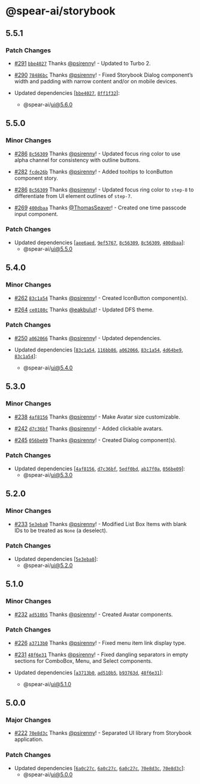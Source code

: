 # @spear-ai/storybook

## 5.5.1

### Patch Changes

- [#291](https://github.com/spear-ai/ui/pull/291) [`bbe4027`](https://github.com/spear-ai/ui/commit/bbe402704b07786fb760765af264503513583604) Thanks [@psirenny](https://github.com/psirenny)! - Updated to Turbo 2.

- [#290](https://github.com/spear-ai/ui/pull/290) [`78486bc`](https://github.com/spear-ai/ui/commit/78486bc297db04fe5b04894c4d75a29b385254fe) Thanks [@psirenny](https://github.com/psirenny)! - Fixed Storybook Dialog component’s width and padding with narrow content and/or on mobile devices.

- Updated dependencies [[`bbe4027`](https://github.com/spear-ai/ui/commit/bbe402704b07786fb760765af264503513583604), [`8ff1f32`](https://github.com/spear-ai/ui/commit/8ff1f32007350da03ee79884aeb049d38ddace94)]:
  - @spear-ai/ui@5.6.0

## 5.5.0

### Minor Changes

- [#286](https://github.com/spear-ai/ui/pull/286) [`8c56309`](https://github.com/spear-ai/ui/commit/8c5630985e2d4665aef564b793b2964762621859) Thanks [@psirenny](https://github.com/psirenny)! - Updated focus ring color to use alpha channel for consistency with outline buttons.

- [#282](https://github.com/spear-ai/ui/pull/282) [`fcde26b`](https://github.com/spear-ai/ui/commit/fcde26ba440aaf980a582fe756a5c36377ec0f40) Thanks [@psirenny](https://github.com/psirenny)! - Added tooltips to IconButton component story.

- [#286](https://github.com/spear-ai/ui/pull/286) [`8c56309`](https://github.com/spear-ai/ui/commit/8c5630985e2d4665aef564b793b2964762621859) Thanks [@psirenny](https://github.com/psirenny)! - Updated focus ring color to `step-8` to differentiate from UI element outlines of `step-7`.

- [#269](https://github.com/spear-ai/ui/pull/269) [`400dbaa`](https://github.com/spear-ai/ui/commit/400dbaae029905b06566b478112f2f7915d62c55) Thanks [@ThomasSeaver](https://github.com/ThomasSeaver)! - Created one time passcode input component.

### Patch Changes

- Updated dependencies [[`aee6aed`](https://github.com/spear-ai/ui/commit/aee6aede7a0dedd39ab11c0b0805faba2440aba2), [`9ef5767`](https://github.com/spear-ai/ui/commit/9ef5767d7a108b06396cbc70647cb67c62b3b346), [`8c56309`](https://github.com/spear-ai/ui/commit/8c5630985e2d4665aef564b793b2964762621859), [`8c56309`](https://github.com/spear-ai/ui/commit/8c5630985e2d4665aef564b793b2964762621859), [`400dbaa`](https://github.com/spear-ai/ui/commit/400dbaae029905b06566b478112f2f7915d62c55)]:
  - @spear-ai/ui@5.5.0

## 5.4.0

### Minor Changes

- [#262](https://github.com/spear-ai/ui/pull/262) [`83c1a54`](https://github.com/spear-ai/ui/commit/83c1a54445c7cb8933ad162c3e1a57fcb259247a) Thanks [@psirenny](https://github.com/psirenny)! - Created IconButton component(s).

- [#264](https://github.com/spear-ai/ui/pull/264) [`ce0180c`](https://github.com/spear-ai/ui/commit/ce0180c11bc8013ba9ad718fd53c4b32bbeff12b) Thanks [@eakbulut](https://github.com/eakbulut)! - Updated DFS theme.

### Patch Changes

- [#250](https://github.com/spear-ai/ui/pull/250) [`a062066`](https://github.com/spear-ai/ui/commit/a062066d9ee1268674b0e59b97c24049888fedfe) Thanks [@psirenny](https://github.com/psirenny)! - Updated dependencies.

- Updated dependencies [[`83c1a54`](https://github.com/spear-ai/ui/commit/83c1a54445c7cb8933ad162c3e1a57fcb259247a), [`116bb86`](https://github.com/spear-ai/ui/commit/116bb865fd76305cf22a841a45f0bc7407f8e8c9), [`a062066`](https://github.com/spear-ai/ui/commit/a062066d9ee1268674b0e59b97c24049888fedfe), [`83c1a54`](https://github.com/spear-ai/ui/commit/83c1a54445c7cb8933ad162c3e1a57fcb259247a), [`4d64be9`](https://github.com/spear-ai/ui/commit/4d64be916872f471c13680e50b2e87b1b71a0389), [`83c1a54`](https://github.com/spear-ai/ui/commit/83c1a54445c7cb8933ad162c3e1a57fcb259247a)]:
  - @spear-ai/ui@5.4.0

## 5.3.0

### Minor Changes

- [#238](https://github.com/spear-ai/ui/pull/238) [`4af8156`](https://github.com/spear-ai/ui/commit/4af81565daa8757627ac81b9db228b90b1de8a2d) Thanks [@psirenny](https://github.com/psirenny)! - Make Avatar size customizable.

- [#242](https://github.com/spear-ai/ui/pull/242) [`d7c36bf`](https://github.com/spear-ai/ui/commit/d7c36bfa68f2926196731715cb57ebc5ca84c92b) Thanks [@psirenny](https://github.com/psirenny)! - Added clickable avatars.

- [#245](https://github.com/spear-ai/ui/pull/245) [`056be09`](https://github.com/spear-ai/ui/commit/056be0999d9951c662adbd9428762984dc11f8a2) Thanks [@psirenny](https://github.com/psirenny)! - Created Dialog component(s).

### Patch Changes

- Updated dependencies [[`4af8156`](https://github.com/spear-ai/ui/commit/4af81565daa8757627ac81b9db228b90b1de8a2d), [`d7c36bf`](https://github.com/spear-ai/ui/commit/d7c36bfa68f2926196731715cb57ebc5ca84c92b), [`5edf0bd`](https://github.com/spear-ai/ui/commit/5edf0bdf0ff46bd067ac52c1f00bea5ffe0d4633), [`ab17f0a`](https://github.com/spear-ai/ui/commit/ab17f0a2e5a08c328d59505d8ab6c53bdde8e9ed), [`056be09`](https://github.com/spear-ai/ui/commit/056be0999d9951c662adbd9428762984dc11f8a2)]:
  - @spear-ai/ui@5.3.0

## 5.2.0

### Minor Changes

- [#233](https://github.com/spear-ai/ui/pull/233) [`5e3eba0`](https://github.com/spear-ai/ui/commit/5e3eba0f96b5e8a0e4f0ec682d9c395f8d7b280d) Thanks [@psirenny](https://github.com/psirenny)! - Modified List Box Items with blank IDs to be treated as `None` (a deselect).

### Patch Changes

- Updated dependencies [[`5e3eba0`](https://github.com/spear-ai/ui/commit/5e3eba0f96b5e8a0e4f0ec682d9c395f8d7b280d)]:
  - @spear-ai/ui@5.2.0

## 5.1.0

### Minor Changes

- [#232](https://github.com/spear-ai/ui/pull/232) [`ad510b5`](https://github.com/spear-ai/ui/commit/ad510b5e0fd3ddd515f08dca48a568f86cc2c92d) Thanks [@psirenny](https://github.com/psirenny)! - Created Avatar components.

### Patch Changes

- [#226](https://github.com/spear-ai/ui/pull/226) [`a3713b0`](https://github.com/spear-ai/ui/commit/a3713b0078d28264d5234d5a15d38a282be457cb) Thanks [@psirenny](https://github.com/psirenny)! - Fixed menu item link display type.

- [#231](https://github.com/spear-ai/ui/pull/231) [`48f6e31`](https://github.com/spear-ai/ui/commit/48f6e31315c525c057bd78f605357e8617938de3) Thanks [@psirenny](https://github.com/psirenny)! - Fixed dangling separators in empty sections for ComboBox, Menu, and Select components.

- Updated dependencies [[`a3713b0`](https://github.com/spear-ai/ui/commit/a3713b0078d28264d5234d5a15d38a282be457cb), [`ad510b5`](https://github.com/spear-ai/ui/commit/ad510b5e0fd3ddd515f08dca48a568f86cc2c92d), [`b93763d`](https://github.com/spear-ai/ui/commit/b93763d2aea27a454c4e9537b3777bdfa7d6dc60), [`48f6e31`](https://github.com/spear-ai/ui/commit/48f6e31315c525c057bd78f605357e8617938de3)]:
  - @spear-ai/ui@5.1.0

## 5.0.0

### Major Changes

- [#222](https://github.com/spear-ai/ui/pull/222) [`70e8d3c`](https://github.com/spear-ai/ui/commit/70e8d3cb399d40ade9cb3dbe18ca011ddd01a403) Thanks [@psirenny](https://github.com/psirenny)! - Separated UI library from Storybook application.

### Patch Changes

- Updated dependencies [[`6a0c27c`](https://github.com/spear-ai/ui/commit/6a0c27ce383b83ac833c611c459de838a8b42285), [`6a0c27c`](https://github.com/spear-ai/ui/commit/6a0c27ce383b83ac833c611c459de838a8b42285), [`6a0c27c`](https://github.com/spear-ai/ui/commit/6a0c27ce383b83ac833c611c459de838a8b42285), [`70e8d3c`](https://github.com/spear-ai/ui/commit/70e8d3cb399d40ade9cb3dbe18ca011ddd01a403), [`70e8d3c`](https://github.com/spear-ai/ui/commit/70e8d3cb399d40ade9cb3dbe18ca011ddd01a403)]:
  - @spear-ai/ui@5.0.0
